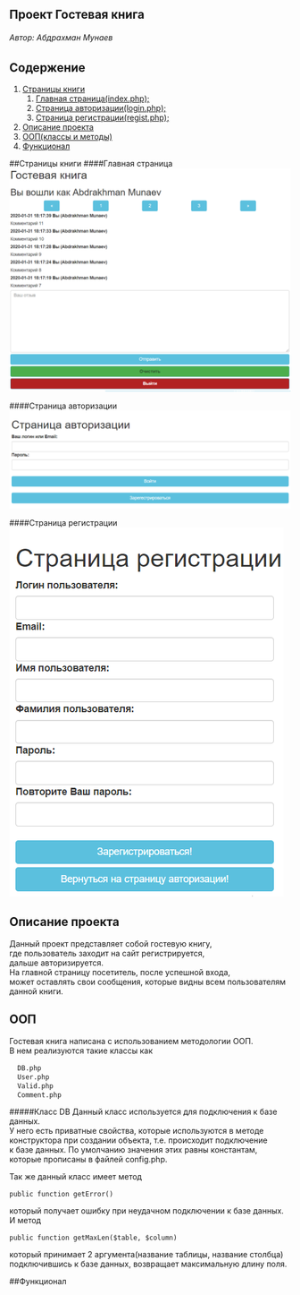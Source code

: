 ## Проект Гостевая книга ## 
###### Автор: Абдрахман Мунаев
## Содержение ##
1) [Страницы книги](#Страницы-книги)
    1) [Главная страница(index.php);](#Главная-страница) 
    2) [Страница авторизации(login.php);](#Страница-авторизации)
    3) [Страница регистрации(regist.php);](#Страница-регистрации)
2) [Описание проекта](#Описание-проекта)
3) [ООП(классы и методы)](#ООП)
4) [Функционал](#Функционал)


##Страницы книги
####Главная страница
![index](img/ind.png "ind")

####Страница авторизации
![log](img/log.png "log")

####Страница регистрации
![reg](img/reg.png "reg")

## Описание проекта
Данный проект представляет собой гостевую книгу,  
где пользователь заходит на сайт регистрируется,  
дальше авторизируется.  
На главной страницу посетитель, после успешной входа,  
может оставлять свои сообщения, которые видны  всем
пользователям данной книги.

## ООП 
Гостевая книга написана с использованием методологии ООП.  
В нем реализуются такие классы как  
      
      DB.php
      User.php
      Valid.php
      Comment.php

#####Класс DB
Данный класс используется для подключения к базе данных.  
У него есть приватные свойства, которые используются в методе  
конструктора при создании объекта, т.е. происходит подключение  
к базе данных. По умолчанию значения этих равны константам,  
которые прописаны в файлей config.php.  
 
Так же данный класс имеет метод  
    
    public function getError()  

который получает ошибку при неудачном подключении к базе данных.  
И метод  

    public function getMaxLen($table, $column)  

который принимает 2 аргумента(название таблицы, название столбца)  
подключившись к базе данных, возвращает максимальную длину поля. 

       

##Функционал

